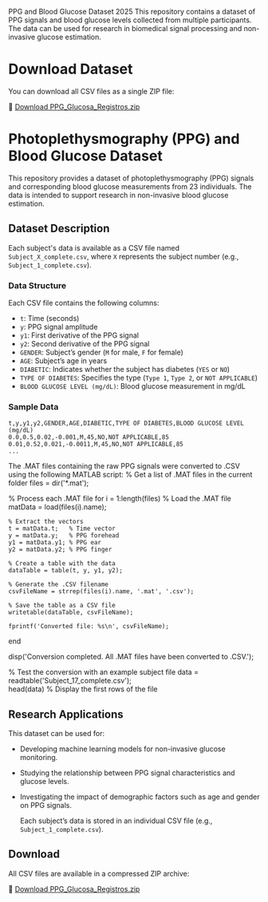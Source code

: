PPG and Blood Glucose Dataset 2025
This repository contains a dataset of PPG signals and blood glucose levels collected from multiple participants. The data can be used for research in biomedical signal processing and non-invasive glucose estimation.
# Download Dataset  

You can download all CSV files as a single ZIP file:  

🔗 [Download PPG_Glucosa_Registros.zip](https://github.com/jcbl1014/PPG_Glucosa_Registros/blob/main/PPG_Glucosa_Registros.zip)


# Photoplethysmography (PPG) and Blood Glucose Dataset

This repository provides a dataset of photoplethysmography (PPG) signals and corresponding blood glucose measurements from 23 individuals. The data is intended to support research in non-invasive blood glucose estimation.

## Dataset Description

Each subject's data is available as a CSV file named `Subject_X_complete.csv`, where `X` represents the subject number (e.g., `Subject_1_complete.csv`).

### Data Structure

Each CSV file contains the following columns:

- `t`: Time (seconds)
- `y`: PPG signal amplitude
- `y1`: First derivative of the PPG signal
- `y2`: Second derivative of the PPG signal
- `GENDER`: Subject’s gender (`M` for male, `F` for female)
- `AGE`: Subject’s age in years
- `DIABETIC`: Indicates whether the subject has diabetes (`YES` or `NO`)
- `TYPE OF DIABETES`: Specifies the type (`Type 1`, `Type 2`, or `NOT APPLICABLE`)
- `BLOOD GLUCOSE LEVEL (mg/dL)`: Blood glucose measurement in mg/dL

### Sample Data

```csv
t,y,y1,y2,GENDER,AGE,DIABETIC,TYPE OF DIABETES,BLOOD GLUCOSE LEVEL (mg/dL)
0.0,0.5,0.02,-0.001,M,45,NO,NOT APPLICABLE,85
0.01,0.52,0.021,-0.0011,M,45,NO,NOT APPLICABLE,85
...
```
The .MAT files containing the raw PPG signals were converted to .CSV using the following MATLAB script:
% Get a list of .MAT files in the current folder
files = dir('*.mat');

% Process each .MAT file
for i = 1:length(files)
    % Load the .MAT file
    matData = load(files(i).name);
    
    % Extract the vectors
    t = matData.t;   % Time vector
    y = matData.y;   % PPG forehead
    y1 = matData.y1; % PPG ear
    y2 = matData.y2; % PPG finger

    % Create a table with the data
    dataTable = table(t, y, y1, y2);

    % Generate the .CSV filename
    csvFileName = strrep(files(i).name, '.mat', '.csv');
    
    % Save the table as a CSV file
    writetable(dataTable, csvFileName);
    
    fprintf('Converted file: %s\n', csvFileName);
end

disp('Conversion completed. All .MAT files have been converted to .CSV.');

% Test the conversion with an example subject file
data = readtable('Subject_17_complete.csv');  
head(data) % Display the first rows of the file





## Research Applications

This dataset can be used for:

- Developing machine learning models for non-invasive glucose monitoring.
- Studying the relationship between PPG signal characteristics and glucose levels.
- Investigating the impact of demographic factors such as age and gender on PPG signals.


   Each subject’s data is stored in an individual CSV file (e.g., `Subject_1_complete.csv`).


## Download

All CSV files are available in a compressed ZIP archive:

🔗 [Download PPG_Glucosa_Registros.zip](https://github.com/jcbl1014/PPG_Glucosa_Registros/raw/main/PPG_Glucosa_Registros.zip)

